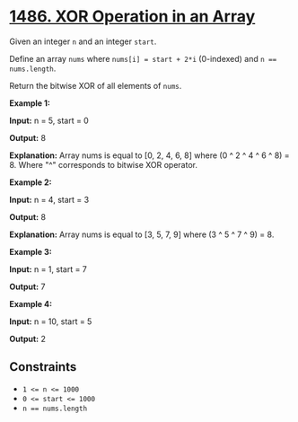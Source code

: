 # [1486. XOR Operation in an Array](https://leetcode.com/problems/xor-operation-in-an-array/)

Given an integer `n` and an integer `start`.

Define an array `nums` where `nums[i] = start + 2*i` (0-indexed) and `n == nums.length`.

Return the bitwise XOR of all elements of `nums`.

**Example 1:**

**Input:** n = 5, start = 0

**Output:** 8

**Explanation:** Array nums is equal to \[0, 2, 4, 6, 8\] where (0 ^ 2 ^ 4 ^ 6 ^ 8) = 8.
Where "^" corresponds to bitwise XOR operator.

**Example 2:**

**Input:** n = 4, start = 3

**Output:** 8

**Explanation:** Array nums is equal to \[3, 5, 7, 9\] where (3 ^ 5 ^ 7 ^ 9) = 8.

**Example 3:**

**Input:** n = 1, start = 7

**Output:** 7

**Example 4:**

**Input:** n = 10, start = 5

**Output:** 2

## Constraints

- `1 <= n <= 1000`
- `0 <= start <= 1000`
- `n == nums.length`
